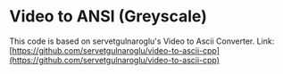 # Video to ANSI (Greyscale)
This code is based on servetgulnaroglu's Video to Ascii Converter. Link: [https://github.com/servetgulnaroglu/video-to-ascii-cpp](https://github.com/servetgulnaroglu/video-to-ascii-cpp)
